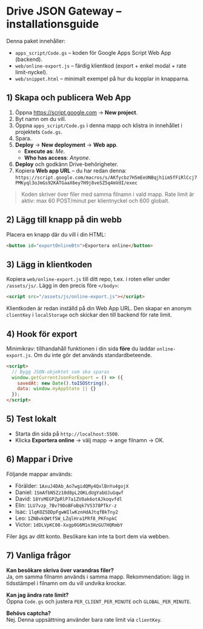# Drive JSON Gateway – installationsguide

Denna paket innehåller:
- `apps_script/Code.gs` – koden för Google Apps Script Web App (backend).
- `web/online-export.js` – färdig klientkod (export + enkel modal + rate limit-nyckel).
- `web/snippet.html` – minimalt exempel på hur du kopplar in knapparna.

## 1) Skapa och publicera Web App
1. Öppna https://script.google.com → **New project**.
2. Byt namn om du vill.
3. Öppna `apps_script/Code.gs` i denna mapp och klistra in innehållet i projektets `Code.gs`.
4. Spara.
5. **Deploy** → **New deployment** → **Web app**.
   - **Execute as**: *Me*.
   - **Who has access**: *Anyone*.
6. **Deploy** och godkänn Drive-behörigheter.
7. Kopiera **Web app URL** – du har redan denna:
    `https://script.google.com/macros/s/AKfycbz7H5mEeUNBqjh1im5fFiRlCcj7PMKyql3oJmGs92KATGaaX6ey7H9j8veSZ5q4mVdI/exec`

> Koden skriver över filer med samma filnamn i vald mapp. Rate limit är aktiv: max 60 POST/minut per klientnyckel och 600 globalt.

## 2) Lägg till knapp på din webb
Placera en knapp där du vill i din HTML:
```html
<button id="exportOnlineBtn">Exportera online</button>
```

## 3) Lägg in klientkoden
Kopiera `web/online-export.js` till ditt repo, t.ex. i roten eller under `/assets/js/`.
Lägg in den precis före `</body>`:
```html
<script src="/assets/js/online-export.js"></script>
```

Klientkoden är redan inställd på din Web App URL.
Den skapar en anonym `clientKey` i `localStorage` och skickar den till backend för rate limit.

## 4) Hook för export
Minimikrav: tillhandahåll funktionen i din sida **före** du laddar `online-export.js`.
Om du inte gör det används standardbeteende.

```html
<script>
  // Bygg JSON-objektet som ska sparas
  window.getCurrentJsonForExport = () => ({
    savedAt: new Date().toISOString(),
    data: window.myAppState || {}
  });
</script>
```

## 5) Test lokalt
- Starta din sida på `http://localhost:5500`.
- Klicka **Exportera online** → välj mapp → ange filnamn → OK.

## 6) Mappar i Drive
Följande mappar används:
- Förälder: `1AxuJ4DAb_Ao7wgidQMy4QxlBnYu4gojX`
- Daniel: `1SmAfbN5Zz10d8pL2OKLdUgYabUJuGqwf`
- David:  `18YsMEGPZpRlP7a1ZVOak6otAJkoqvfdl`
- Elin:   `1LU7vzp_7Bv79DoBFoBqk7V5378PTkr-z`
- Isac:   `1lqKOZ5DDpFgwWIlwKznHdAJtqfBkTny2`
- Leo:    `1ZNBvkQWtf5W_LZqlHra1PRf8_PKFnpkC`
- Victor: `1dDLVpKC08-Xxgp0G6M1n3HzGU7HQRmbY`

Filer ägs av ditt konto. Besökare kan inte ta bort dem via webben.

## 7) Vanliga frågor
**Kan besökare skriva över varandras filer?**  
Ja, om samma filnamn används i samma mapp. Rekommendation: lägg in tidsstämpel i filnamn om du vill undvika krockar.

**Kan jag ändra rate limit?**  
Öppna `Code.gs` och justera `PER_CLIENT_PER_MINUTE` och `GLOBAL_PER_MINUTE`.

**Behövs captcha?**  
Nej. Denna uppsättning använder bara rate limit via `clientKey`.
